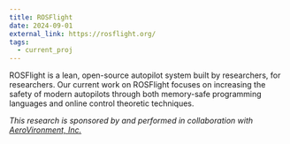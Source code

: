 ```yaml
---
title: ROSFlight
date: 2024-09-01
external_link: https://rosflight.org/
tags:
  - current_proj
---
```


ROSFlight is a lean, open-source autopilot system built by researchers, for researchers. Our current work on ROSFlight focuses on increasing the safety of modern autopilots through both memory-safe programming languages and online control theoretic techniques.

_This research is sponsored by and performed in collaboration with [AeroVironment, Inc.](https://www.avinc.com/)_